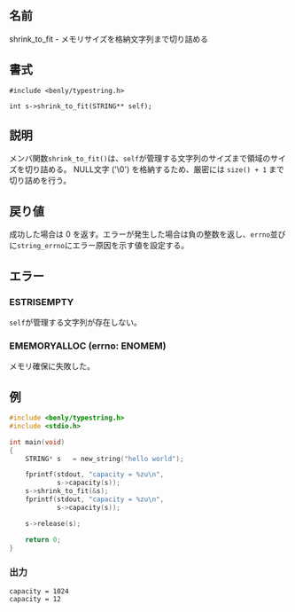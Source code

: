 ## 名前

shrink_to_fit - メモリサイズを格納文字列まで切り詰める

## 書式

```
#include <benly/typestring.h>

int s->shrink_to_fit(STRING** self);
```

## 説明

メンバ関数`shrink_to_fit()`は、`self`が管理する文字列のサイズまで領域のサイズを切り詰める。
NULL文字 ('\0') を格納するため、厳密には `size() + 1` まで切り詰めを行う。

## 戻り値

成功した場合は 0 を返す。エラーが発生した場合は負の整数を返し、`errno`並びに`string_errno`にエラー原因を示す値を設定する。

## エラー

### ESTRISEMPTY

`self`が管理する文字列が存在しない。

### EMEMORYALLOC (errno: ENOMEM)

メモリ確保に失敗した。

## 例

```c
#include <benly/typestring.h>
#include <stdio.h>

int main(void)
{
    STRING* s   = new_string("hello world");

    fprintf(stdout, "capacity = %zu\n",
            s->capacity(s));
    s->shrink_to_fit(&s);
    fprintf(stdout, "capacity = %zu\n",
            s->capacity(s));

    s->release(s);

    return 0;
}
```

### 出力

```
capacity = 1024
capacity = 12
```
